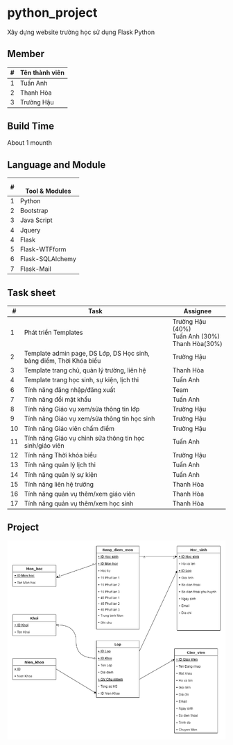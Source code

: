 # python_project
Xây dựng website trường học sử dụng Flask Python 

## Member

| # 	| Tên thành viên 	|
|---	|----------------	|
| 1 	| Tuấn Anh       	|
| 2 	| Thanh Hòa       	|
| 3 	| Trường Hậu    	|

## Build Time
About 1 mounth

## Language and Module

| # 	| <br>Tool & Modules 	|
|---	|--------------------	|
| 1 	| Python             	|
| 2 	| Bootstrap          	|
| 3 	| Java Script         |
| 4 	| Jquery              |
| 4 	| Flask              	|
| 5 	| Flask-WTFform      	|
| 6 	| Flask-SQLAlchemy   	|
| 7 	| Flask-Mail         	|

## Task sheet

| #  	| Task                                                                   	| Assignee                                             	|
|----	|------------------------------------------------------------------------	|------------------------------------------------------	|
| 1  	| Phát triển Templates                                                   	| Trường Hậu (40%)<br>Tuấn Anh (30%)<br>Thanh Hòa(30%) 	|
| 2  	| Template admin page, DS Lớp, DS Học sinh,<br>bảng điểm, Thời Khóa biểu 	| Trường Hậu                                           	|
| 3  	| Template trang chủ, quản lý trường, liên hệ                            	| Thanh Hòa                                            	|
| 4  	| Template trang học sinh, sự kiện, lịch thi                             	| Tuấn Anh                                             	|
| 6  	| Tính năng đăng nhập/đăng xuất                                          	| Team                                                 	|
| 7  	| Tính năng đổi mật khẩu                                                 	| Tuấn Anh                                             	|
| 8  	| Tính năng Giáo vụ xem/sửa thông tin lớp                                	| Trường Hậu                                           	|
| 9  	| Tính năng Giáo vụ xem/sửa thông tin học sinh                           	| Trường Hậu                                           	|
| 10 	| Tính năng Giáo viên chấm điểm                                          	| Trường Hậu                                           	|
| 11 	| Tính năng Giáo vụ chỉnh sửa thông tin học sinh/giáo viên               	| Tuấn Anh                                             	|
| 12 	| Tính năng Thời khóa biểu                                               	| Trường Hậu                                           	|
| 13 	| Tính năng quản lý lịch thi                                             	| Tuấn Anh                                             	|
| 14 	| Tính năng quản lý sự kiện                                              	| Tuấn Anh                                             	|
| 15 	| Tính năng liên hệ trường                                               	| Thanh Hòa                                            	|
| 16 	| Tính năng quản vụ thêm/xem giáo viên                                   	| Thanh Hòa                                            	|
| 17 	| Tính năng quản vụ thêm/xem học sinh                                    	| Thanh Hòa                                            	|

## Project 
![model](./do_an_diagram.png)
